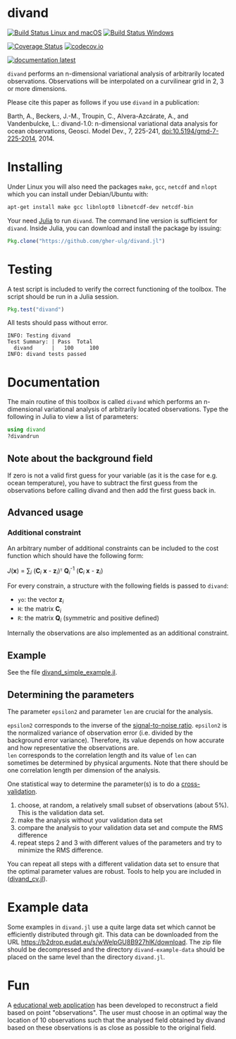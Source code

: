 # divand

[![Build Status Linux and macOS](https://travis-ci.org/gher-ulg/divand.jl.svg?branch=master)](https://travis-ci.org/gher-ulg/divand.jl)
[![Build Status Windows](https://ci.appveyor.com/api/projects/status/github/gher-ulg/divand.jl?branch=master&svg=true)](https://ci.appveyor.com/project/Alexander-Barth/divand-jl)

[![Coverage Status](https://coveralls.io/repos/gher-ulg/divand.jl/badge.svg?branch=master&service=github)](https://coveralls.io/github/gher-ulg/divand.jl?branch=master)
[![codecov.io](http://codecov.io/github/gher-ulg/divand.jl/coverage.svg?branch=master)](http://codecov.io/github/gher-ulg/divand.jl?branch=master)

<!--[![documentation stable](https://img.shields.io/badge/docs-stable-blue.svg)](https://gher-ulg.github.io/divand.jl/stable/)-->
[![documentation latest](https://img.shields.io/badge/docs-latest-blue.svg)](https://gher-ulg.github.io/divand.jl/latest/)

`divand` performs an n-dimensional variational analysis of arbitrarily located observations. Observations will be interpolated on a curvilinear grid in 2, 3 or more dimensions.

Please cite this paper as follows if you use `divand` in a publication:

Barth, A., Beckers, J.-M., Troupin, C., Alvera-Azcárate, A., and Vandenbulcke, L.: divand-1.0: n-dimensional variational data analysis for ocean observations, Geosci. Model Dev., 7, 225-241, [doi:10.5194/gmd-7-225-2014](http://dx.doi.org/10.5194/gmd-7-225-2014), 2014.


# Installing

Under Linux you will also need the packages `make`, `gcc`, `netcdf` and `nlopt` which you can install under Debian/Ubuntu with:

```bash
apt-get install make gcc libnlopt0 libnetcdf-dev netcdf-bin
```

Your need [Julia](http://julialang.org) to run `divand`. The command line version is sufficient for `divand`.
Inside Julia, you can download and install the package by issuing:

```julia
Pkg.clone("https://github.com/gher-ulg/divand.jl")
```


# Testing

A test script is included to verify the correct functioning of the toolbox.
The script should be run in a Julia session.

```julia
Pkg.test("divand")
```

All tests should pass without error.

```
INFO: Testing divand
Test Summary: | Pass  Total
  divand      |   100     100
INFO: divand tests passed
```


# Documentation

The main routine of this toolbox is called `divand` which performs an n-dimensional variational analysis of arbitrarily located observations. Type the following in Julia to view a list of parameters:

```julia
using divand
?divandrun
```

## Note about the background field

If zero is not a valid first guess for your variable (as it is the case for e.g. ocean temperature), you have to subtract the first guess from the observations before calling divand and then add the first guess back in.

## Advanced usage

### Additional constraint

An arbitrary number of additional constraints can be included to the cost function which should have the following form:

*J*(**x**) = ∑<sub>*i*</sub> (**C**<sub>*i*</sub> **x**  - **z**<sub>*i*</sub>)ᵀ **Q**<sub>*i*</sub><sup>-1</sup> (**C**<sub>*i*</sub> **x** - **z**<sub>*i*</sub>)

For every constrain, a structure with the following fields is passed to `divand`:

* `yo`: the vector **z**<sub>*i*</sub>
* `H`: the matrix **C**<sub>*i*</sub>
* `R`: the matrix **Q**<sub>*i*</sub> (symmetric and positive defined)

Internally the observations are also implemented as an additional constraint.

## Example

See the file [divand_simple_example.jl](https://github.com/gher-ulg/divand.jl/blob/master/examples/divand_simple_example.jl).


## Determining the parameters

The parameter `epsilon2` and parameter `len` are crucial for the analysis.  

`epsilon2` corresponds to the inverse of the [signal-to-noise ratio](https://en.wikipedia.org/wiki/Signal-to-noise_ratio). `epsilon2` is the normalized variance of observation error (i.e. divided by the background error variance). Therefore, its value depends on how accurate and how representative the observations are.      
`len` corresponds to the correlation length and its value of `len` can sometimes be determined by physical arguments. Note that there should be one correlation length per dimension of the analysis.

One statistical way to determine the parameter(s) is to do a [cross-validation](https://en.wikipedia.org/wiki/Cross-validation_%28statistics%29).

1. choose, at random, a relatively small subset of observations (about 5%). This is the validation data set.
2. make the analysis without your validation data set
3. compare the analysis to your validation data set and compute the RMS difference
4. repeat steps 2 and 3 with different values of the parameters and try to minimize the RMS difference.

You can repeat all steps with a different validation data set to ensure that the optimal parameter values are robust.
Tools to help you are included in  ([divand_cv.jl](https://github.com/gher-ulg/divand.jl/blob/master/src/divand_cv.jl)).

# Example data

Some examples in `divand.jl` use a quite large data set which cannot be efficiently distributed through git. This data can be downloaded from the URL https://b2drop.eudat.eu/s/wWelpGU8B927hlK/download. The zip file should be decompressed and the directory `divand-example-data` should be placed on the same level than the directory `divand.jl`.


# Fun

A [educational web application](http://data-assimilation.net/Tools/divand_demo/html/) has been developed to reconstruct a field based on point "observations". The user must choose in an optimal way the location of 10 observations such that the analysed field obtained by divand based on these observations is as close as possible to the original field.
